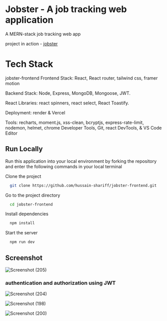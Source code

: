 # Jobster - A job tracking web application

A MERN-stack job tracking web app


project in action - [jobster](https://jobster-frontend.vercel.app)

# Tech Stack

jobster-frontend
Frontend Stack: React, React router, tailwind css, framer motion

Backend Stack: Node, Express, MongoDB, Mongoose, JWT. 

React Libraries: react spinners, react select, React Toastify.

Deployment: render & Vercel

Tools: recharts, moment.js, xss-clean, bcryptjs, express-rate-limit, nodemon, helmet, chrome Developer Tools, Git, react DevTools, & VS Code Editor

## Run Locally

Run this application into your local environment by forking the repository and enter the following commands in your local terminal

Clone the project

```bash
  git clone https://github.com/hussain-shariff/jobster-frontend.git
```

Go to the project directory

```bash
  cd jobster-frontend
```

Install dependencies

```bash
  npm install
```

Start the server

```bash
  npm run dev
```

## Screenshot


![Screenshot (205)](https://user-images.githubusercontent.com/118625304/229863099-c0f353ba-0fdf-4d71-978b-82094bcfc79e.png)


### authentication and authorization using JWT
![Screenshot (204)](https://user-images.githubusercontent.com/118625304/229851730-91ec5cec-b64d-4bd2-a9d7-7bd7c3b13452.png)


![Screenshot (198)](https://user-images.githubusercontent.com/118625304/229851772-d47b1c77-4868-4191-85a0-6a0f90ae73cf.png)


![Screenshot (200)](https://user-images.githubusercontent.com/118625304/229851836-c36d37e8-ba0b-4f47-8d15-b2bc6b418840.png)

